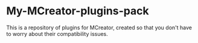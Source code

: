# My-MCreator-plugins-pack
This is a repository of plugins for MCreator, created so that you don't have to worry about their compatibility issues.
